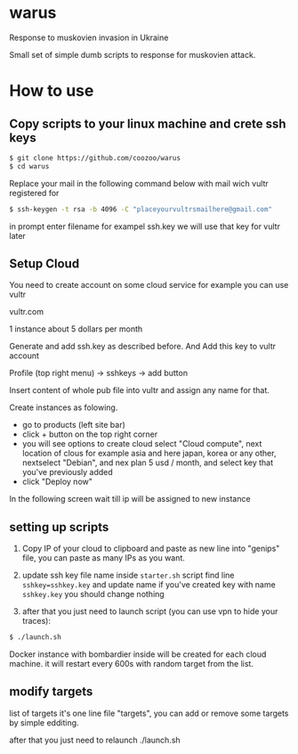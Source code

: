 # warus
Response to muskovien invasion in Ukraine

Small set of simple dumb scripts to response for muskovien attack.

# How to use

## Copy scripts to your linux machine and crete ssh keys

```bash
$ git clone https://github.com/coozoo/warus
$ cd warus
```

Replace your mail in the following command below with mail wich vultr registered for

```bash
$ ssh-keygen -t rsa -b 4096 -C "placeyourvultrsmailhere@gmail.com"
```
in prompt enter filename for exampel ssh.key we will use that key for vultr later


## Setup Cloud

You need to create account on some cloud service for example you can use vultr

vultr.com

1 instance about 5 dollars per month

Generate and add ssh.key as described before. And Add this key to vultr account

Profile (top right menu) -> sshkeys -> add button

Insert content of whole pub file into vultr and assign any name for that.

Create instances as folowing.

 - go to products (left site bar)
 - click + button on the top right corner
 - you will see options to create cloud select "Cloud compute", next location of clous for example asia and here japan, korea or any other, nextselect "Debian", and nex plan 5 usd / month, and select key that you've previously added
 - click "Deploy now"
 
 In the following screen wait till ip will be assigned to new instance
 
 ## setting up scripts
 
 1. Copy IP of your cloud to clipboard and paste as new line into "genips" file, you can paste as many IPs as you want.
 
 2. update ssh key file name inside `starter.sh` script find line `sshkey=sshkey.key` and update name if you've created key with name `sshkey.key` you should change nothing
 
 3. after that you just need to launch script (you can use vpn to hide your traces):
 
 ```bash
 $ ./launch.sh
 ```
 
 Docker instance with bombardier inside will be created for each cloud machine. it will restart every 600s with random target from the list.
 
 ## modify targets
 
 list of targets it's one line file "targets", you can add or remove some targets by simple edditing.
 
 after that you just need to relaunch ./launch.sh
 
